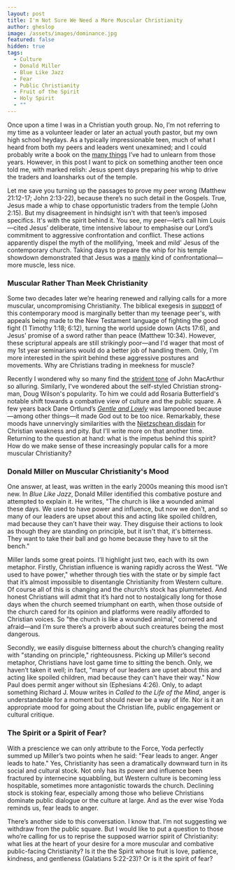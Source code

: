 ```yaml
---
layout: post
title: I'm Not Sure We Need a More Muscular Christianity
author: gheslop
image: /assets/images/dominance.jpg
featured: false
hidden: true
tags:
  - Culture
  - Donald Miller
  - Blue Like Jazz
  - Fear
  - Public Christianity
  - Fruit of the Spirit
  - Holy Spirit
  - ""
---
```

Once upon a time I was in a Christian youth group. No, I’m not referring to my time as a volunteer leader or later an actual youth pastor, but my own high school heydays. As a typically impressionable teen, much of what I heard from both my peers and leaders went unexamined; and I could probably write a book on the [many things](https://rekindle.co.za/content/2022-06-23-bad-advice) I’ve had to unlearn from those years. However, in this post I want to pick on something another teen once told me, with marked relish: Jesus spent days preparing his whip to drive the traders and loansharks out of the temple.

Let me save you turning up the passages to prove my peer wrong (Matthew 21:12-17; John 2:13-22), because there’s no such detail in the Gospels. True, Jesus made a whip to chase opportunistic traders from the temple (John 2:15). But my disagreement in hindsight isn't with that teen’s imposed specifics. It's with the spirit behind it. You see, my peer—let’s call him Louis—cited Jesus’ deliberate, time intensive labour to emphasise our Lord’s commitment to aggressive confrontation and conflict. These actions apparently dispel the myth of the mollifying, 'meek and mild' Jesus of the contemporary church. Taking days to prepare the whip for his temple showdown demonstrated that Jesus was a [manly](https://rekindle.co.za/content/2022-06-14-if-jesus-were-wild-at-heart-the-gospels-reimagined) kind of confrontational—more muscle, less nice.

### Muscular Rather Than Meek Christianity

Some two decades later we’re hearing renewed and rallying calls for a more muscular, uncompromising Christianity. The biblical exegesis in [support](https://cleartruthmedia.com/s/103/fighting-the-good-fight-rediscovering-the-warrior-spirit-of-christianity) of this contemporary mood is marginally better than my teenage peer's, with appeals being made to the New Testament language of fighting the good fight (1 Timothy 1:18; 6:12), turning the world upside down (Acts 17:6), and Jesus' promise of a sword rather than peace (Matthew 10:34). However, these scriptural appeals are still strikingly poor—and I'd wager that most of my 1st year seminarians would do a better job of handling them. Only, I'm more interested in the spirit behind these aggressive postures and movements. Why are Christians trading in meekness for muscle?

Recently I wondered why so many find the [strident tone](https://rekindle.co.za/content/2024-06-12-john-macarthur-public-theology) of John MacArthur so alluring. Similarly, I've wondered about the self-styled Christian strong-man, Doug Wilson's popularity. To him we could add Rosaria Butterfield's notable shift towards a combative view of culture and the public square. A few years back Dane Ortlund’s *[Gentle and Lowly](https://africa.thegospelcoalition.org/article/whats-wrong-with-gentle-and-lowly/)* was lampooned because—among other things—it made God out to be too nice. Remarkably, these moods have unnervingly similarities with the [Nietzschean disdain](https://rekindle.co.za/content/2022-11-04-fridays-with-fred-pitiful-christians) for Christian weakness and pity. But I'll write more on that another time. Returning to the question at hand: what is the impetus behind this spirit? How do we make sense of these increasingly popular calls for a more muscular Christianity?

### Donald Miller on Muscular Christianity's Mood

One answer, at least, was written in the early 2000s meaning this mood isn’t new. In *Blue Like Jazz*, Donald Miller identified this combative posture and attempted to explain it. He writes, "The church is like a wounded animal these days. We used to have power and influence, but now we don't, and so many of our leaders are upset about this and acting like spoiled children, mad because they can't have their way. They disguise their actions to look as though they are standing on principle, but it isn't that, it's bitterness. They want to take their ball and go home because they have to sit the bench."

Miller lands some great points. I’ll highlight just two, each with its own metaphor. Firstly, Christian influence is waning rapidly across the West. "We used to have power," whether through ties with the state or by simple fact that it’s almost impossible to disentangle Christianity from Western culture. Of course all of this is changing and the church’s stock has plummeted. And honest Christians will admit that it’s hard not to nostalgically long for those days when the church seemed triumphant on earth, when those outside of the church cared for its opinion and platforms were readily afforded to Christian voices. So "the church is like a wounded animal," cornered and afraid—and I’m sure there’s a proverb about such creatures being the most dangerous.

Secondly, we easily disguise bitterness about the church’s changing reality with "standing on principle," righteousness. Picking up Miller’s second metaphor, Christians have lost game time to sitting the bench. Only, we haven’t taken it well; in fact, "many of our leaders are upset about this and acting like spoiled children, mad because they can't have their way." Now Paul does permit anger without sin (Ephesians 4:26). Only, to adapt something Richard J. Mouw writes in *Called to the Life of the Mind*, anger is understandable for a moment but should never be a way of life. Nor is it an appropriate mood for going about the Christian life, public engagement or cultural critique. 

### The Spirit or a Spirit of Fear?

With a prescience we can only attribute to the Force, Yoda perfectly summed up Miller’s two points when he said: "Fear leads to anger. Anger leads to hate." Yes, Christianity has seen a dramatically downward turn in its social and cultural stock. Not only has its power and influence been fractured by internecine squabbling, but Western culture is becoming less hospitable, sometimes more antagonistic towards the church. Declining stock is stoking fear, especially among those who believe Christians dominate public dialogue or the culture at large. And as the ever wise Yoda reminds us, fear leads to anger.

There’s another side to this conversation. I know that. I’m not suggesting we withdraw from the public square. But I would like to put a question to those who’re calling for us to reprise the supposed warrior spirit of Christianity: what lies at the heart of your desire for a more muscular and combative public-facing Christianity? Is it the the Spirit whose fruit is love, patience, kindness, and gentleness (Galatians 5:22-23)? Or is it the spirit of fear?